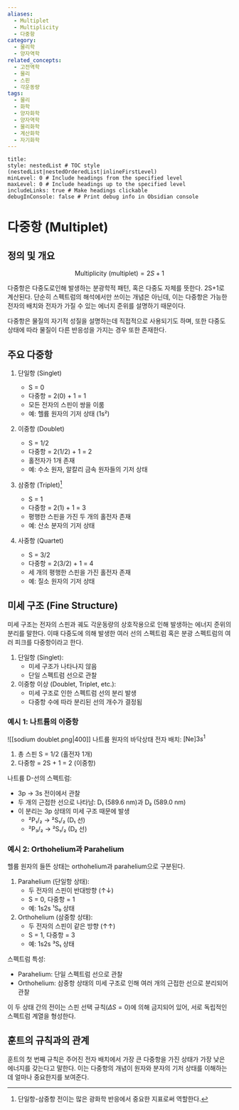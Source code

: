 ```yaml
---
aliases:
  - Multiplet
  - Multiplicity
  - 다중항
category:
  - 물리학
  - 양자역학
related_concepts:
  - 고전역학
  - 물리
  - 스핀
  - 각운동량
tags:
  - 물리
  - 화학
  - 양자화학
  - 양자역학
  - 물리화학
  - 계산화학
  - 자기화학
---
```


```table-of-contents
title: 
style: nestedList # TOC style (nestedList|nestedOrderedList|inlineFirstLevel)
minLevel: 0 # Include headings from the specified level
maxLevel: 0 # Include headings up to the specified level
includeLinks: true # Make headings clickable
debugInConsole: false # Print debug info in Obsidian console
```

# 다중항 (Multiplet)

## 정의 및 개요
$$\text{Multiplicity (multiplet)} = 2S + 1$$

다중항은 다중도로인해 발생하는 분광학적 패턴, 혹은 다중도 자체를 뜻한다. 2S+1로 계산된다. 단순히 스펙트럼의 해석에서만 쓰이는 개념은 아닌데, 이는 다중항은 가능한 전자의 배치와 전자가 가질 수 있는 에너지 준위를 설명하기 때문이다.

다중항은 물질의 자기적 성질을 설명하는데 직접적으로 사용되기도 하며, 또한 다중도 상태에 따라 물질이 다른 반응성을 가지는 경우 또한 존재한다.

## 주요 다중항

1. 단일항 (Singlet)
   - S = 0
   - 다중항 = 2(0) + 1 = 1
   - 모든 전자의 스핀이 쌍을 이룸
   - 예: 헬륨 원자의 기저 상태 (1s²)

2. 이중항 (Doublet)
   - S = 1/2
   - 다중항 = 2(1/2) + 1 = 2
   - 홀전자가 1개 존재
   - 예: 수소 원자, 알칼리 금속 원자들의 기저 상태

3. 삼중항 (Triplet)[^1]
   - S = 1
   - 다중항 = 2(1) + 1 = 3
   - 평행한 스핀을 가진 두 개의 홀전자 존재
   - 예: 산소 분자의 기저 상태

4. 사중항 (Quartet)
   - S = 3/2
   - 다중항 = 2(3/2) + 1 = 4
   - 세 개의 평행한 스핀을 가진 홀전자 존재
   - 예: 질소 원자의 기저 상태

## 미세 구조 (Fine Structure)

미세 구조는 전자의 스핀과 궤도 각운동량의 상호작용으로 인해 발생하는 에너지 준위의 분리를 말한다. 이때 다중도에 의해 발생한 여러 선의 스펙트럼 혹은 분광 스펙트럼의 여러 피크를 다중항이라고 한다. 

1. 단일항 (Singlet):
    - 미세 구조가 나타나지 않음
    - 단일 스펙트럼 선으로 관찰
2. 이중항 이상 (Doublet, Triplet, etc.):
    - 미세 구조로 인한 스펙트럼 선의 분리 발생
    - 다중항 수에 따라 분리된 선의 개수가 결정됨

### 예시 1: 나트륨의 이중항

![[sodium doublet.png|400]]
나트륨 원자의 바닥상태 전자 배치: $[\text{Ne}]3s^{1}$

1. 총 스핀 S = 1/2 (홀전자 1개)
2. 다중항 = 2S + 1 = 2 (이중항)

나트륨 D-선의 스펙트럼:

- 3p → 3s 전이에서 관찰
- 두 개의 근접한 선으로 나타남: D₁ (589.6 nm)과 D₂ (589.0 nm)
- 이 분리는 3p 상태의 미세 구조 때문에 발생
    - ²P₁/₂ → ²S₁/₂ (D₁ 선)
    - ²P₃/₂ → ²S₁/₂ (D₂ 선)

### 예시 2: Orthohelium과 Parahelium

헬륨 원자의 들뜬 상태는 orthohelium과 parahelium으로 구분된다.

1. Parahelium (단일항 상태):
    - 두 전자의 스핀이 반대방향 (↑↓)
    - S = 0, 다중항 = 1
    - 예: 1s2s ¹S₀ 상태
2. Orthohelium (삼중항 상태):
    - 두 전자의 스핀이 같은 방향 (↑↑)
    - S = 1, 다중항 = 3
    - 예: 1s2s ³S₁ 상태

스펙트럼 특성:

- Parahelium: 단일 스펙트럼 선으로 관찰
- Orthohelium: 삼중항 상태의 미세 구조로 인해 여러 개의 근접한 선으로 분리되어 관찰

이 두 상태 간의 전이는 스핀 선택 규칙($\Delta S = 0$)에 의해 금지되어 있어, 서로 독립적인 스펙트럼 계열을 형성한다.


## 훈트의 규칙과의 관계

훈트의 첫 번째 규칙은 주어진 전자 배치에서 가장 큰 다중항을 가진 상태가 가장 낮은 에너지를 갖는다고 말한다. 이는 다중항의 개념이 원자와 분자의 기저 상태를 이해하는 데 얼마나 중요한지를 보여준다.





[^1]: 단일항-삼중항 전이는 많은 광화학 반응에서 중요한 지표로써 역할한다.